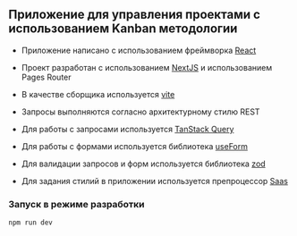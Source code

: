 ## Приложение для управления проектами с использованием Kanban методологии

- Приложение написано с использованием фреймворка [React](https://react.dev/)
- Проект разработан с использованием [NextJS](https://nextjs.org/) и использованием Pages Router
- В качестве сборщика используется [vite](https://vitejs.dev/)
- Запросы выполняются согласно архитектурному стилю REST

- Для работы с запросами используется [TanStack Query](https://tanstack.com/)
- Для работы с формами используется библиотека [useForm](https://react-hook-form.com/docs/useform)
- Для валидации запросов и форм используется библиотека [zod](https://www.npmjs.com/package/zod#optional)
- Для задания стилий в приложении используется препроцессор [Saas](https://sass-lang.com/)

### Запуск в режиме разработки
```bash
npm run dev
```
